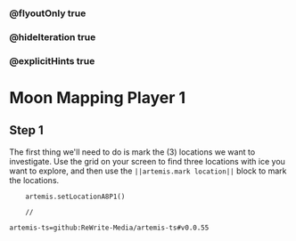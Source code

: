 ### @flyoutOnly true
### @hideIteration true
### @explicitHints true

# Moon Mapping Player 1

## Step 1
The first thing we'll need to do is mark the (3) locations we want to investigate. Use the grid on your screen to find three locations with ice you want to explore, and then use the ``||artemis.mark location||`` block to mark the locations.

```ghost
    artemis.setLocationA8P1()
```
```template
    //
```

```package
artemis-ts=github:ReWrite-Media/artemis-ts#v0.0.55
```
